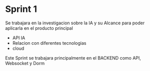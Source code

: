 # Sprint 1

Se trabajara en la investigacion sobre la IA y su Alcance para poder aplicarla en el producto principal

- API IA
- Relacion con diferentes tecnologias
- cloud

Este Sprint se trabajara principalmente en el BACKEND como API, Websocket y Dorm
